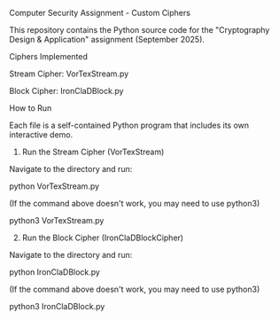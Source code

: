 Computer Security Assignment - Custom Ciphers

This repository contains the Python source code for the "Cryptography Design & Application" assignment (September 2025).

Ciphers Implemented

Stream Cipher: VorTexStream.py

Block Cipher: IronClaDBlock.py

How to Run

Each file is a self-contained Python program that includes its own interactive demo.

1. Run the Stream Cipher (VorTexStream)

Navigate to the directory and run:

python VorTexStream.py


(If the command above doesn't work, you may need to use python3)

python3 VorTexStream.py


2. Run the Block Cipher (IronClaDBlockCipher)

Navigate to the directory and run:

python IronClaDBlock.py


(If the command above doesn't work, you may need to use python3)

python3 IronClaDBlock.py
